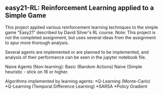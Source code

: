 ## easy21-RL: Reinforcement Learning applied to a Simple Game
This project applied various reinforcement learning techniques to the simple game "Easy21" described by
David Silver's RL course. 
Note: This project is _not_ the completed assignment, but uses several ideas from the assignment to spur more thorough analysis.

Several agents are implemented or are planned to be implemented, and analysis of their performance can be seen in the jupyter notebook file.

Naive Agents (Non-learning):
  Basic (Random Actions)
  Naive (Simple heuristic - stick on 16 or higher.
  
Algorithms implemented by learning agents:
  *Q-Learning (Monte-Carlo)
  *Q-Learning (Temporal Difference Learning)
  *SARSA
  *Policy Gradient
  
